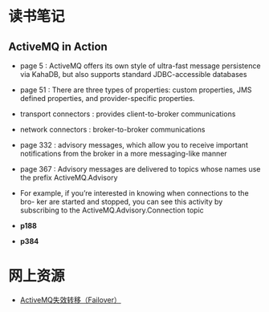 # 读书笔记
## ActiveMQ in Action
+ page 5 : ActiveMQ offers its own style of ultra-fast message persistence via KahaDB, but also supports standard JDBC-accessible databases

+ page 51 : There are three types of properties: custom properties, JMS defined properties, and provider-specific properties.

+ transport connectors : provides client-to-broker communications
+ network connectors : broker-to-broker communications

+ page 332 : advisory messages, which allow you to receive important notifications from the broker in a more messaging-like manner

+ page 367 : Advisory messages are delivered to topics whose names use the prefix ActiveMQ.Advisory
+ For example, if you’re interested in knowing when connections to the bro- ker are started and stopped, you can see this activity by subscribing to the ActiveMQ.Advisory.Connection topic

+ **p188**
+ **p384**

# 网上资源
+ [ActiveMQ失效转移（Failover）](https://manzhizhen.iteye.com/blog/2105572)
